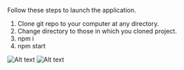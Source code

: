 Follow these steps to launch the application.
1. Clone git repo to your computer at any directory.
2. Change directory to those in which you cloned project.
3. npm i
4. npm start

![Alt text](/public/screenshot/1.png?raw=true "Screenshot 1")
![Alt text](/public/screenshot/2.png?raw=true "Screenshot 2")